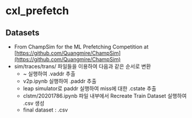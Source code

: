 # cxl_prefetch
## Datasets
- From ChampSim for the ML Prefetching Competition at [https://github.com/Quangmire/ChampSim](https://github.com/Quangmire/ChampSim)
- sim/traces/trans/ 파일들을 이용하여 다음과 같은 순서로 변환
  - ~ 실행하여 .vaddr 추출
  - v2p.ipynb 실행하여 .paddr 추출
  - leap simulator로 paddr 실행하여 miss에 대한 .cstate 추출
  - clstm/20201786.ipynb 파일 내부에서 Recreate Train Dataset 실행하여 .csv 생성
  - final dataset : .csv 
